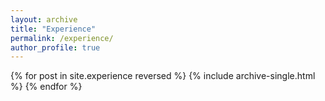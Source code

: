 ```yaml
---
layout: archive
title: "Experience"
permalink: /experience/
author_profile: true
---
```


{% for post in site.experience reversed %}
  {% include archive-single.html %}
{% endfor %}
